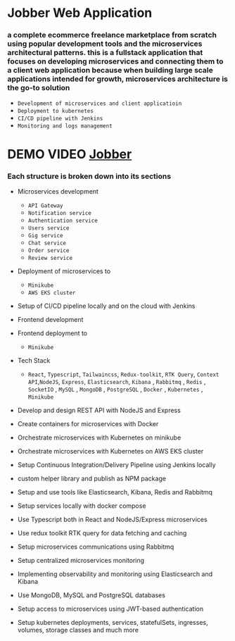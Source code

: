 # Jobber Web Application

### a complete ecommerce freelance marketplace from scratch using popular development tools and the microservices architectural patterns. this is a fullstack application that focuses on developing microservices and connecting them to a client web application because when building large scale applications intended for growth, microservices architecture is the go-to solution

- `Development of microservices and client applicatioin`
- `Deployment to kubernetes`
- `CI/CD pipeline with Jenkins`
- `Monitoring and logs management`

# DEMO VIDEO [Jobber](https://drive.google.com/file/d/1G0xpbxHNIADzduSL7AJmYgjogrEmlhmx/view)

### Each structure is broken down into its sections

- Microservices development

  - `API Gateway`
  - `Notification service`
  - `Authentication service`
  - `Users service`
  - `Gig service`
  - `Chat service`
  - `Order service`
  - `Review service`

- Deployment of microservices to

  - `Minikube`
  - `AWS EKS cluster`

- Setup of CI/CD pipeline locally and on the cloud with Jenkins

- Frontend development

- Frontend deployment to

  - `Minikube`

- Tech Stack

  - `React`, `Typescript`, `Tailwaincss`, `Redux-toolkit`, `RTK Query`, `Context API`,`NodeJS`, `Express`, `Elasticsearch`, `Kibana` , `Rabbitmq` , `Redis` , `SocketIO` , `MySQL` , `MongoDB` , `PostgreSQL` , `Docker` , `Kubernetes` , `Minikube`

- Develop and design REST API with NodeJS and Express
- Create containers for microservices with Docker
- Orchestrate microservices with Kubernetes on minikube
- Orchestrate microservices with Kubernetes on AWS EKS cluster
- Setup Continuous Integration/Delivery Pipeline using Jenkins locally
- custom helper library and publish as NPM package
- Setup and use tools like Elasticsearch, Kibana, Redis and Rabbitmq
- Setup services locally with docker compose
- Use Typescript both in React and NodeJS/Express microservices
- Use redux toolkit RTK query for data fetching and caching
- Setup microservices communications using Rabbitmq
- Setup centralized microservices monitoring
- Implementing observability and monitoring using Elasticsearch and Kibana
- Use MongoDB, MySQL and PostgreSQL databases
- Setup access to microservices using JWT-based authentication
- Setup kubernetes deployments, services, statefulSets, ingresses, volumes, storage classes and much more
